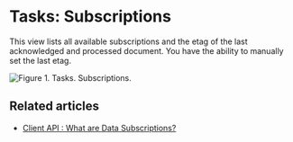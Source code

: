 # Tasks: Subscriptions

This view lists all available subscriptions and the etag of the last acknowledged and processed document.
You have the ability to manually set the last etag.

![Figure 1. Tasks. Subscriptions.](images/tasks-subscription-1.png)

## Related articles

- [Client API : What are Data Subscriptions?](../../../client-api/data-subscriptions/what-are-data-subscriptions)

